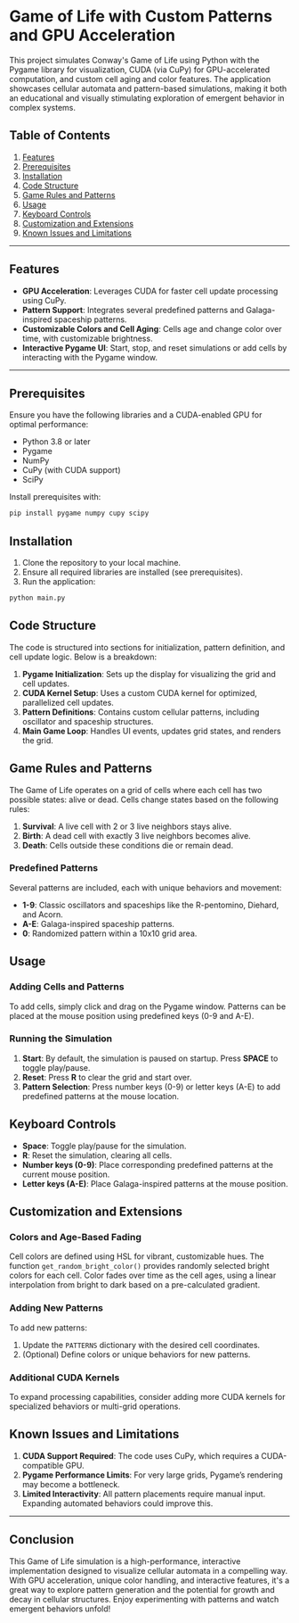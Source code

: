 # Game of Life with Custom Patterns and GPU Acceleration

This project simulates Conway's Game of Life using Python with the Pygame library for visualization, CUDA (via CuPy) for GPU-accelerated computation, and custom cell aging and color features. The application showcases cellular automata and pattern-based simulations, making it both an educational and visually stimulating exploration of emergent behavior in complex systems.

## Table of Contents

1. [Features](#features)
2. [Prerequisites](#prerequisites)
3. [Installation](#installation)
4. [Code Structure](#code-structure)
5. [Game Rules and Patterns](#game-rules-and-patterns)
6. [Usage](#usage)
7. [Keyboard Controls](#keyboard-controls)
8. [Customization and Extensions](#customization-and-extensions)
9. [Known Issues and Limitations](#known-issues-and-limitations)

---

## Features

- **GPU Acceleration**: Leverages CUDA for faster cell update processing using CuPy.
- **Pattern Support**: Integrates several predefined patterns and Galaga-inspired spaceship patterns.
- **Customizable Colors and Cell Aging**: Cells age and change color over time, with customizable brightness.
- **Interactive Pygame UI**: Start, stop, and reset simulations or add cells by interacting with the Pygame window.

---

## Prerequisites

Ensure you have the following libraries and a CUDA-enabled GPU for optimal performance:

- Python 3.8 or later
- Pygame
- NumPy
- CuPy (with CUDA support)
- SciPy

Install prerequisites with:

```sh
pip install pygame numpy cupy scipy
```

## Installation

1. Clone the repository to your local machine.
2. Ensure all required libraries are installed (see prerequisites).
3. Run the application:

```sh
python main.py
```

## Code Structure

The code is structured into sections for initialization, pattern definition, and cell update logic. Below is a breakdown:

1. **Pygame Initialization**: Sets up the display for visualizing the grid and cell updates.
2. **CUDA Kernel Setup**: Uses a custom CUDA kernel for optimized, parallelized cell updates.
3. **Pattern Definitions**: Contains custom cellular patterns, including oscillator and spaceship structures.
4. **Main Game Loop**: Handles UI events, updates grid states, and renders the grid.

## Game Rules and Patterns

The Game of Life operates on a grid of cells where each cell has two possible states: alive or dead. Cells change states based on the following rules:

1. **Survival**: A live cell with 2 or 3 live neighbors stays alive.
2. **Birth**: A dead cell with exactly 3 live neighbors becomes alive.
3. **Death**: Cells outside these conditions die or remain dead.

### Predefined Patterns

Several patterns are included, each with unique behaviors and movement:
- **1-9**: Classic oscillators and spaceships like the R-pentomino, Diehard, and Acorn.
- **A-E**: Galaga-inspired spaceship patterns.
- **0**: Randomized pattern within a 10x10 grid area.

## Usage

### Adding Cells and Patterns

To add cells, simply click and drag on the Pygame window. Patterns can be placed at the mouse position using predefined keys (0-9 and A-E).

### Running the Simulation

1. **Start**: By default, the simulation is paused on startup. Press **SPACE** to toggle play/pause.
2. **Reset**: Press **R** to clear the grid and start over.
3. **Pattern Selection**: Press number keys (0-9) or letter keys (A-E) to add predefined patterns at the mouse location.

## Keyboard Controls

- **Space**: Toggle play/pause for the simulation.
- **R**: Reset the simulation, clearing all cells.
- **Number keys (0-9)**: Place corresponding predefined patterns at the current mouse position.
- **Letter keys (A-E)**: Place Galaga-inspired patterns at the mouse position.

## Customization and Extensions

### Colors and Age-Based Fading

Cell colors are defined using HSL for vibrant, customizable hues. The function `get_random_bright_color()` provides randomly selected bright colors for each cell. Color fades over time as the cell ages, using a linear interpolation from bright to dark based on a pre-calculated gradient.

### Adding New Patterns

To add new patterns:
1. Update the `PATTERNS` dictionary with the desired cell coordinates.
2. (Optional) Define colors or unique behaviors for new patterns.

### Additional CUDA Kernels

To expand processing capabilities, consider adding more CUDA kernels for specialized behaviors or multi-grid operations.

## Known Issues and Limitations

1. **CUDA Support Required**: The code uses CuPy, which requires a CUDA-compatible GPU.
2. **Pygame Performance Limits**: For very large grids, Pygame’s rendering may become a bottleneck.
3. **Limited Interactivity**: All pattern placements require manual input. Expanding automated behaviors could improve this.

---

## Conclusion

This Game of Life simulation is a high-performance, interactive implementation designed to visualize cellular automata in a compelling way. With GPU acceleration, unique color handling, and interactive features, it's a great way to explore pattern generation and the potential for growth and decay in cellular structures. Enjoy experimenting with patterns and watch emergent behaviors unfold!

